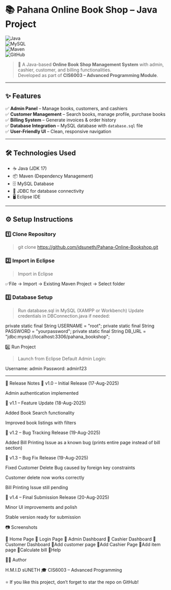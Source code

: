 # 📚 Pahana Online Book Shop – Java Project  

![Java](https://img.shields.io/badge/Java-17-orange?logo=java)  
![MySQL](https://img.shields.io/badge/MySQL-Database-blue?logo=mysql)  
![Maven](https://img.shields.io/badge/Maven-Build%20Tool-red?logo=apache-maven)  
![GitHub](https://img.shields.io/badge/Version%20Control-GitHub-black?logo=github)  

> 🛒 A Java-based **Online Book Shop Management System** with admin, cashier, customer, and billing functionalities.  
> Developed as part of **CIS6003 – Advanced Programming Module**.  

---

## ✨ Features  
✅ **Admin Panel** – Manage books, customers, and cashiers  
✅ **Customer Management** – Search books, manage profile, purchase books  
✅ **Billing System** – Generate invoices & order history  
✅ **Database Integration** – MySQL database with `database.sql` file  
✅ **User-Friendly UI** – Clean, responsive navigation  

---

## 🛠️ Technologies Used  
- ☕ Java (JDK 17)  
- 📦 Maven (Dependency Management)  
- 🗄️ MySQL Database  
- 🔗 JDBC for database connectivity  
- 🖥️ Eclipse IDE  

---

## ⚙️ Setup Instructions  
### 1️⃣ Clone Repository

>git clone https://github.com/idsuneth/Pahana-Online-Bookshop.git

### 2️⃣ Import in Eclipse
>Import in Eclipse

✅File → Import → Existing Maven Project → Select folder

### 3️⃣ Database Setup

>Run database.sql in MySQL (XAMPP or Workbench)
>Update credentials in DBConnection.java if needed:

private static final String USERNAME = "root";
private static final String PASSWORD = "yourpassword";
private static final String DB_URL = "jdbc:mysql://localhost:3306/pahana_bookshop";

4️⃣ Run Project

>Launch from Eclipse
>Default Admin Login:

Username: admin
Password: admin123

---
📝 Release Notes
🔖 v1.0 – Initial Release (17-Aug-2025)

Admin authentication implemented

🔖 v1.1 – Feature Update (18-Aug-2025)

Added Book Search functionality

Improved book listings with filters

🔖 v1.2 – Bug Tracking Release (19-Aug-2025)

Added Bill Printing Issue as a known bug (prints entire page instead of bill section)

🔖 v1.3 – Bug Fix Release (19-Aug-2025)

Fixed Customer Delete Bug caused by foreign key constraints

Customer delete now works correctly

Bill Printing Issue still pending

🔖 v1.4 – Final Submission Release (20-Aug-2025)

Minor UI improvements and polish

Stable version ready for submission

📷 Screenshots

📌 Home Page
📌 Login Page
📌 Admin Dashboard
📌 Cashier Dashboard
📌 Customer Dashboard
📌Add customer page
📌Add Cashier Page
📌Add item page
📌Calculate bill 
📌Help

👨‍💻 Author

H.M.I.D sUNETH
🎓 CIS6003 – Advanced Programming

⭐ If you like this project, don’t forget to star the repo on GitHub!
